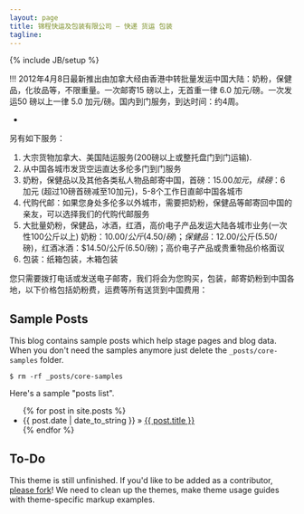 ```yaml
---
layout: page
title: 锦程快运及包装有限公司 – 快递 货运 包装
tagline: 
---
```

{% include JB/setup %}

!!! 2012年4月8日最新推出由加拿大经由香港中转批量发运中国大陆：奶粉，保健品，化妆品等，不限重量。一次邮寄15 磅以上，无首重一律 6.0 加元/磅。一次发运50 磅以上一律 5.0 加元/磅。国内到门服务，到达时间：约4周。

-

另有如下服务：

1. 大宗货物加拿大、美国陆运服务(200磅以上或整托盘门到门运输).
2. 从中国各城市发货空运直达多伦多门到门服务
3. 奶粉，保健品以及其他各类私人物品邮寄中国，首磅：$15.00 加元，续磅：$6 加元 (超过10磅首磅减至10加元)，5-8个工作日直邮中国各城市
4. 代购代邮：如果您身处多伦多以外城市，需要把奶粉，保健品等邮寄回中国的亲友，可以选择我们的代购代邮服务
5. 大批量奶粉，保健品，冰酒，红酒，高价电子产品发运大陆各城市业务(一次性100公斤以上) 奶粉：$10.00/公斤(4.50/磅)；保健品：$12.00/公斤(5.50/磅)，红酒冰酒：$14.50/公斤(6.50/磅)；高价电子产品或贵重物品价格面议
6. 包装：纸箱包装，木箱包装

您只需要拨打电话或发送电子邮寄，我们将会为您购买，包装，邮寄奶粉到中国各地，以下价格包括奶粉费，运费等所有送货到中国费用：



## Sample Posts

This blog contains sample posts which help stage pages and blog data.
When you don't need the samples anymore just delete the `_posts/core-samples` folder.

    $ rm -rf _posts/core-samples

Here's a sample "posts list".

<ul class="posts">
  {% for post in site.posts %}
    <li><span>{{ post.date | date_to_string }}</span> &raquo; <a href="{{ BASE_PATH }}{{ post.url }}">{{ post.title }}</a></li>
  {% endfor %}
</ul>

## To-Do

This theme is still unfinished. If you'd like to be added as a contributor, [please fork](http://github.com/plusjade/jekyll-bootstrap)!
We need to clean up the themes, make theme usage guides with theme-specific markup examples.


